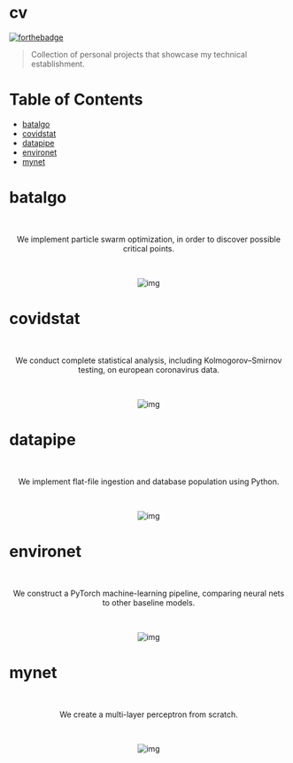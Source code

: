 
# cv

[![forthebadge](https://forthebadge.com/images/badges/made-with-python.svg)](https://forthebadge.com)

> Collection of personal projects that showcase my technical establishment.

# Table of Contents

- [batalgo](#batalgo)
- [covidstat](#covidstat)
- [datapipe](#datapipe)
- [environet](#environet)
- [mynet](#mynet)

# batalgo

<div align="center">
<br>
<p>We implement particle swarm optimization, in order to discover possible critical points.</p>
<br>

![img](https://github.com/ntigkaris/cv/assets/87975862/bd37a7ab-ec5c-4e91-93a8-9382d11d79ac)
</div>

# covidstat

<div align="center">
<br>
<p>We conduct complete statistical analysis, including Kolmogorov–Smirnov testing, on european coronavirus data.</p>
<br>

![img](https://github.com/ntigkaris/cv/assets/87975862/b056ed05-7e9f-4034-8a05-7241b186405f)
</div>

# datapipe

<div align="center">
<br>
<p>We implement flat-file ingestion and database population using Python.</p>
<br>

![img](https://github.com/ntigkaris/cv/assets/87975862/6ab2e8b6-5473-4562-9a2f-a53653cc93e1)
</div>

# environet

<div align="center">
<br>
<p>We construct a PyTorch machine-learning pipeline, comparing neural nets to other baseline models.</p>
<br>

![img](https://github.com/ntigkaris/cv/assets/87975862/79969682-d242-437c-97f8-0555dfa0a5b2)
</div>

# mynet

<div align="center">
<br>
<p>We create a multi-layer perceptron from scratch.</p>
<br>

![img](https://github.com/ntigkaris/cv/assets/87975862/951c3708-03e2-4d3c-9d0e-43f5376208f4)
</div>
